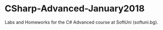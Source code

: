 # CSharp-Advanced-January2018
Labs and Homeworks for the C# Advanced course at SoftUni (softuni.bg).
